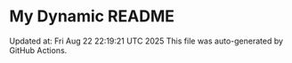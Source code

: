 # My Dynamic README
Updated at: Fri Aug 22 22:19:21 UTC 2025
This file was auto-generated by GitHub Actions.
